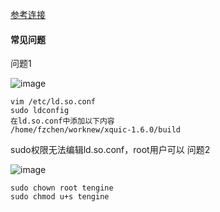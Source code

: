 [参考连接](https://github.com/alibaba/tengine/tree/master/modules/ngx_http_xquic_module)
#### 常见问题
问题1

![image](https://github.com/TheDarkArchmageShangYang/networkLearning/assets/149142839/17b9b03e-9450-4382-a7e8-0bb73acdfa56)
```
vim /etc/ld.so.conf
sudo ldconfig
在ld.so.conf中添加以下内容
/home/fzchen/worknew/xquic-1.6.0/build
```
sudo权限无法编辑ld.so.conf，root用户可以
问题2

![image](https://github.com/TheDarkArchmageShangYang/networkLearning/assets/149142839/b6a6443c-fe40-47cc-b932-7cf997fc726b)
```
sudo chown root tengine
sudo chmod u+s tengine
```
